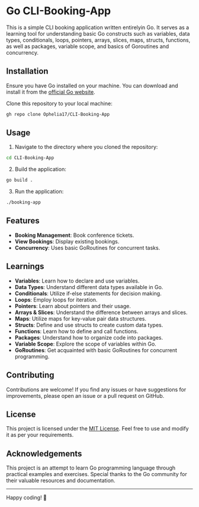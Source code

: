 # Go CLI-Booking-App

This is a simple CLI booking application written entirelyin Go. It serves as a learning tool for understanding basic Go constructs such as variables, data types, conditionals, loops, pointers, arrays, slices, maps, structs, functions, as well as packages, variable scope, and basics of Goroutines and concurrency.

## Installation

Ensure you have Go installed on your machine. You can download and install it from the [official Go website](https://golang.org/).

Clone this repository to your local machine:

```bash
gh repo clone Ophelia17/CLI-Booking-App
```

## Usage

1. Navigate to the directory where you cloned the repository:

```bash
cd CLI-Booking-App
```

2. Build the application:

```bash
go build .
```

3. Run the application:

```bash
./booking-app
```
## Features

- **Booking Management**: Book conference tickets.
- **View Bookings**: Display existing bookings.
- **Concurrency**: Uses basic GoRoutines for concurrent tasks.

## Learnings

- **Variables**: Learn how to declare and use variables.
- **Data Types**: Understand different data types available in Go.
- **Conditionals**: Utilize if-else statements for decision making.
- **Loops**: Employ loops for iteration.
- **Pointers**: Learn about pointers and their usage.
- **Arrays & Slices**: Understand the difference between arrays and slices.
- **Maps**: Utilize maps for key-value pair data structures.
- **Structs**: Define and use structs to create custom data types.
- **Functions**: Learn how to define and call functions.
- **Packages**: Understand how to organize code into packages.
- **Variable Scope**: Explore the scope of variables within Go.
- **GoRoutines**: Get acquainted with basic GoRoutines for concurrent programming.

## Contributing

Contributions are welcome! If you find any issues or have suggestions for improvements, please open an issue or a pull request on GitHub.

## License

This project is licensed under the [MIT License](LICENSE). Feel free to use and modify it as per your requirements.

## Acknowledgements

This project is an attempt to learn Go programming language through practical examples and exercises. Special thanks to the Go community for their valuable resources and documentation.

---

Happy coding! 🚀

